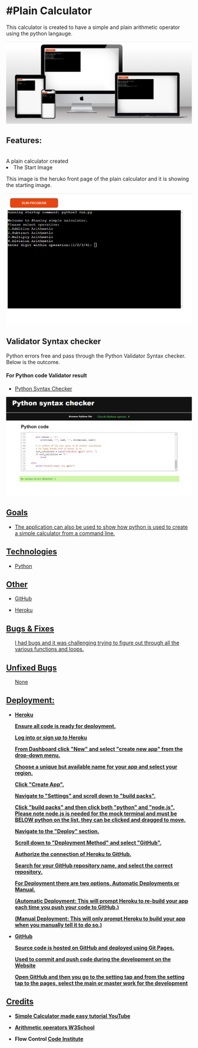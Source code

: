 <h1>#Plain Calculator</h1>
This calculator is created to have a simple and plain arithmetic operator using the python langauge.

![image](/docs/python2.PNG)


<h2><Strong>Features:</strong></h2>
<br>A plain calculator created <br/>


<li>The Start Image</li>
</ul>
<p> This image is the heruko front page of the plain calculator and it is showing the starting image.

![image](/docs/python1.PNG)


<h2><Strong>Validator Syntax checker</strong></h2>
<p>Python errors free and pass through the Python Validator Syntax checker. Below is the outcome.
</p>
  
  <h4><Strong>For Python code Validator result</strong></h4>

<ul>
<li><a href="https://extendsclass.com/python-tester.html/#validate_by_input" target="_blank">Python Syntax Checker
</ul>


 ![image](/docs/python3.PNG)
 
 
<h2><Strong>Goals</strong></h2>

 <ul>
<li>The application can also be used to show how python is used to create a simple calculator from a command line.
</ul>
  
  
  
  <h2><Strong>Technologies</strong></h2>

 <ul>
<li><a href="https://en.wikipedia.org/wiki/Python_(programming_language)" target="_blank">Python
</ul>
 
   <h2><Strong>Other</strong></h2>
  
 <ul>
<li><a href="https://github.com/" target="_blank">GitHub
</ul>
  
  <ul>
<li><a href="https://www.heroku.com/github-students/signup"_blank">Heroku
</ul>
  
  
   <h2><Strong>Bugs & Fixes</strong></h2>

<ul>
<p>I had bugs and  it was challenging trying to figure out through all the various functions and loops.</p>
</ul>
  
  
  <h2><Strong>Unfixed Bugs</strong></h2>

<ul>
<p>None</p>
</ul>


<h2><Strong>Deployment:</h2>
 
 <ul>
<li><a href="https://www.heroku.com/github-students/signup"_blank">Heroku
</ul
  
  
 </p>
</ul>
<ul>
<p>Ensure all code is ready for deployment.</p>
 <p>Log into or sign up to Heroku</p>
</ul>
<ul>
<p>From Dashboard click "New" and select "create new app" from the drop-down menu.</p>
</ul>

<ul>
<p>Choose a unique but available name for your app and select your region.</p>
</ul>
  
</ul>
<ul>
<p>Click "Create App".</p>
 <p>Navigate to "Settings" and scroll down to "build packs".</p>
</ul>
<ul>
<p>Click "build packs" and then click both "python" and "node.js". Please note node.js is needed for the mock terminal and must be BELOW python on the list. they can be clicked and dragged to move.</p>
</ul>

<ul>
<p>Navigate to the "Deploy" section.</p>
</ul>
  
  <ul>
<p>Scroll down to "Deployment Method" and select "GitHub".</p>
</ul>
  
  <ul>
<p>Authorize the connection of Heroku to GitHub.</p>
</ul>
  
  <ul>
<p>Search for your GitHub repository name, and select the correct repository.</p>
</ul>
  
  <ul>
<p>For Deployment there are two options, Automatic Deployments or Manual.</p>
</ul>
  <ul>  
(Automatic Deployment: This will prompt Heroku to re-build your app each time you push your code to GitHub.)

(Manual Deployment: This will only prompt Heroku to build your app when you manually tell it to do so.)
</ul>
     
 <ul>
<li><a href="https://github.com/" target="_blank">GitHub
</ul
 
 
 </p>
</ul>
<ul>
<p>Source code is hosted on GitHub and deployed using Git Pages.</p>
 <p>Used to commit and push code during the development on the Website</p>
</ul>
<ul>
<p>Open GitHub and then you go to the setting tap and from the setting tap to the pages, select the main or master work for the development</p>
</ul>


  
 
<h2><Strong>Credits</strong></h2>

<ul>
<li> Simple Calculator made easy tutorial <a href="https://www.youtube.com/watch?v=5_CAo_C523g" target="_blank">YouTube
</ul>

<ul>
<li> Arithmetic operators <a href="https://www.w3schools.com/python/gloss_python_arithmetic_operators.asp" target="_blank"> W3School</a>
</ul>

  <ul>
<li>Flow Control <a href="https://learn.codeinstitute.net/courses/course-v1:CodeInstitute+CPP_06_20+2020_T1/courseware/f780287e5c3f4e939cd0adb8de45c12a/4d5932e873e14e9da4efbe93818b1a8d/?child=last" target="_blank">Code Institute</a>
</ul>


